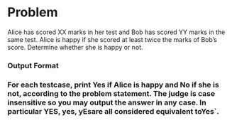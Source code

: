 <h1 align="left">Problem</h1>
Alice has scored XX marks in her test and Bob has scored YY marks in the same test. Alice is happy if she scored at least twice the marks of Bob’s score. Determine whether she is happy or not.

<h3 align="left>Input Format</h3>
The first and only line of input contains two space-separated integers X, YX,Y — the marks of Alice and Bob respectively.

<h3 align="left>Output Format<h3>
For each testcase, print Yes if Alice is happy and No if she is not, according to the problem statement.
The judge is case insensitive so you may output the answer in any case. In particular YES, yes, yEsare all considered equivalent toYes`.

<h3 align="left>Constraints<h3>
1 \leq X, Y \leq 1001≤X,Y≤100
